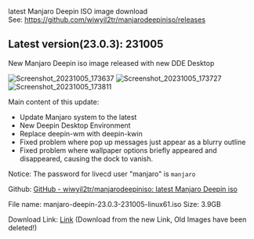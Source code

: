 latest Manjaro Deepin ISO image download<br>
See: https://github.com/wiwyil2tr/manjarodeepiniso/releases

## Latest version(23.0.3): 231005

New Manjaro Deepin iso image released with new DDE Desktop

![Screenshot_20231005_173637](https://github.com/wiwyil2tr/manjarodeepiniso/assets/108447154/2750c336-4575-4b6e-aa5c-c26a074a3fce)
![Screenshot_20231005_173727](https://github.com/wiwyil2tr/manjarodeepiniso/assets/108447154/83af4cf5-e162-4aa9-a051-ed4710600ee0)
![Screenshot_20231005_173811](https://github.com/wiwyil2tr/manjarodeepiniso/assets/108447154/f404426c-fc12-4303-b746-22bedac54639)


Main content of this update:
* Update Manjaro system to the latest
* New Deepin Desktop Environment
* Replace deepin-wm with deepin-kwin
* Fixed problem where pop up messages just appear as a blurry outline
* Fixed problem where wallpaper options briefly appeared and disappeared, causing the dock to vanish. 

 Notice: The password for livecd user "manjaro" is ``manjaro``

Github: [GitHub - wiwyil2tr/manjarodeepiniso: latest Manjaro Deepin iso ](https://github.com/wiwyil2tr/manjarodeepiniso)

File name: manjaro-deepin-23.0.3-231005-linux61.iso
Size: 3.9GB

Download Link: [Link](https://media-lnly-fy-person.lnoss.ctyunxs.cn/PERSONCLOUD/9545e0c0-bf71-4e6d-aab2-86c7d4c8de73.iso?x-amz-CLIENTTYPEIN=UNKNOWN&AWSAccessKeyId=0Lg7dAq3ZfHvePP8DKEU&x-amz-userLevel=0&x-amz-limitrate=51200&x-amz-UID=300000654642825&x-amz-APPID=828221&response-content-disposition=attachment%3Bfilename%3D%22manjaro-deepin-23.0.3-231005-linux61.iso%22%3Bfilename*%3DUTF-8%27%27manjaro-deepin-23.0.3-231005-linux61.iso&x-amz-CLIENTNETWORK=UNKNOWN&x-amz-CLOUDTYPEIN=PERSON&Signature=Zpb0uoQwET4EVcgJ6eUh2oxcBFI%3D&x-amz-SHID=1247717481745&Expires=1696620839&x-amz-FSIZE=4172220416&x-amz-UFID=52313192716486341) 
(Download from the new Link, Old Images have been deleted!)

